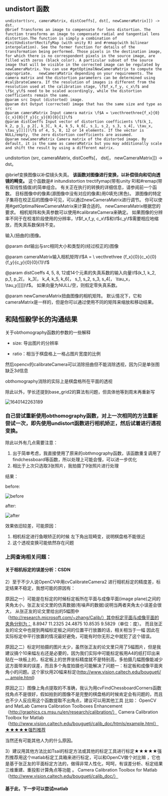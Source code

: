 ## undistort 函数

```
undistort(src, cameraMatrix, distCoeffs[, dst[, newCameraMatrix]]) -> dst.   
@brief Transforms an image to compensate for lens distortion. The function transforms an image to compensate radial and tangential lens distortion.The function is simply a combination of #initUndistortRectifyMap (with unity R) and #remap(with bilinear interpolation). See the former function for details of the transformation being performed. Those pixels in the destination image, for which there is no correspondent pixels in the source image, are filled with zeros (black color). A particular subset of the source image that will be visible in the corrected image can be regulated by newCameraMatrix. You can use #getOptimalNewCameraMatrix to compute the appropriate.   newCameraMatrix depending on your requirements. The camera matrix and the distortion parameters can be determined using #calibrateCamera. If the resolution of images is different from the resolution used at the calibration stage, \f$f_x,f_y, c_x\f$ and \f$c_y\f$ need to be scaled accordingly, while the distortion coefficients remain the same.   
@param src Input (distorted) image.   
@param dst Output (corrected) image that has the same size and type as src
@param cameraMatrix Input camera matrix \f$A = \vecthreethree{f_x}{0}{c_x}{0}{f_y}{c_y}{0}{0}{1}\f$
@param distCoeffs Input vector of distortion coefficients \f$(k_1, k_2, p_1, p_2[, k_3[, k_4, k_5, k_6[, s_1, s_2, s_3, s_4[, \tau_x, \tau_y]]]])\f$ of 4, 5, 8, 12 or 14 elements. If the vector is NULL/empty, the zero distortion coefficients are assumed.
@param newCameraMatrix Camera matrix of the distorted image. By default, it is the same as cameraMatrix but you may additionally scale and shift the result by using a different matrix.
```

undistortion (src, cameraMatrix, distCoeffs[， dst[， newCameraMatrix]]) -> dst。  

@brief变换图像以补偿镜头失真。 **该函数对图像进行变换，以补偿径向和切向透镜的畸变。** 这个函数是# initundistortion trectifymap(带有unity R)和#remap(带有双线性插值)的简单组合。 有关正在执行的转换的详细信息，请参阅前一个函数。 目标图像中的像素(源图像中没有对应的像素)用0填充(黑色)。 源图像的特定子集将在校正后的图像中可见，可以通过newCameraMatrix进行调节。 你可以使用#getOptimalNewCameraMatrix来计算合适的。 newCameraMatrix根据您的要求。 相机矩阵和失真参数可以使用#calibrateCamera来确定。 如果图像的分辨率不同于在校准阶段使用的分辨率，\f$f_x,f_y, c_x\f$和\f$c_y\f$需要相应地缩放，而失真系数保持不变。  

输入(扭曲的)图像。  

@param dst输出与src相同大小和类型的(经过校正的)图像  

@param cameraMatrix输入相机矩阵\f$A = \ vecthrethree {f_x}{0}{c_x}{0}{f_y}{c_y}{0}{0}{1}\f$  

@param distCoeffs 4, 5, 8, 12或14个元素的失真系数的输入向量\f$(k_1, k_2, p_1, p_2[， k_3[， k_4, k_5, k_6[， s_1, s_2, s_3, s_4[， \tau_x， \tau_y]]]])\f$。 如果向量为NULL/空，则假定零失真系数。  

@param newCameraMatrix扭曲图像的相机矩阵。 默认情况下，它和cameraMatrix是一样的，但是你可以通过使用不同的矩阵来缩放和移动结果。  

## 和陆恒毅学长的沟通结果

关于obthomography函数的参数的一些解释

- size: 导出图片的分辨率

- ratio：相当于棋盘格上一格占图片宽度的比例

然后opencv的calibrateCamera可以消除扭曲但不能消除透视，因为只是单张图缺乏3d信息

obthomography消除的实际上是棋盘格所在平面的透视

除此以外，学长还提到base_grid2的算法有问题，但具体他等到周末再重新写

![1640142263189](C:\Users\14566\AppData\Roaming\Typora\typora-user-images\1640142263189.png)

### 自己尝试重新使用obthomography函数，对上一次相同的方法重新尝试一次，即先使用undistort函数进行相机矫正，然后试着进行透视变换。

除此以外有几点需要注意：

1. 出于简单考虑，我直接使用了原来的obthmography函数，该函数重复调用了findchessboard等函数，所以处理上可能会慢，可以进一步优化
2. 相比于上次只选取3张照片，我拍摄了9张照片进行处理

结果：

before:

![before](D:\Courses\IPP\汇报\2021.12.22\before.png)

after:

![after](D:\Courses\IPP\汇报\2021.12.22\after.png)

效果依旧较差，可能原因：

1. 相机标定进行鱼眼矫正的时候 左下角出现畸变，说明棋盘格不能很近
2. 这个透视变换可能依然存在问题

### 上网查询相关问题：

#### 关于相机标定的误差分析：CSDN

  2）至于不少人说OpenCV中用cvCalibrateCamera2 进行相机标定的精度差，标定结果不稳定，我想可能的原因有：

  原因之一）可能是在标定的时候标定板所在平面与成像平面(image plane)之间的夹角太小，张正友论文里的仿真数据(有噪声的数据)说明当两者夹角太小误差会很大， 从张正友的论文里给出的5幅图中（http://research.microsoft.com/~zhang/Calib/）其中标定平面与成像平面的夹角分别为：
8.8947 11.2325 24.4875 10.8535 9.5829（单位：度）。
  而且张正友的论文中也提到两幅标定板之间的位置平行放置的话，相关相当于一幅 因此在实际标定中平行放置的情况最好避免，可能有时你无形之中就犯了这个错误。

  原因之二）标定时拍摄的图片太少，虽然张正友的论文里只用了5幅图片，但是我建议搞个10来幅左右还是必要的，因为我们实际中可能标定板用A4的纸打印出来贴在一块板上的，标定板上的世界坐标精度就不是特别高，多拍摄几幅图像能减少这方面带来的误差，而且多个角度拍摄也可能解决了问题一：标定板和成像平面夹角小的问题。这个家伙用20幅来标定([http://www.vision.caltech.edu/bouguetj/ ... ample.html](http://www.vision.caltech.edu/bouguetj/))

  原因之三）图像上角点提取的不准确，我认为用cvFindChessboardCorners函数找角点不是很好，假如拍到的图像不是完整的棋盘格的时候肯定会有问题的，而且也不少人反应用这个函数提取不出角点，建议可以用其他工具 比如：
OpenCV and MatLab Camera Calibration Toolboxes Enhancement（http://graphics.cs.msu.ru/en/research/calibration/）
Camera Calibration Toolbox for Matlab（http://www.vision.caltech.edu/bouguetj/calib_doc/htmls/example.html）★★★★★强烈推荐

   当然还有可能其他人为的什么原因。


  3）建议用其他方法比如Tsai的标定方法或其他的标定工具进行标定★★★★★强烈推荐用这个matlab标定工具箱来进行标定，可以和OpenCV做个对比嘛 ，它也是基于张正友的平面标定方法的，做得非常人性化，呵呵，有误差分析、标定结果三维重建、重投影计算角点等功能 。
Camera Calibration Toolbox for Matlab（http://www.vision.caltech.edu/bouguetj/calib_doc/） 

#### 基于此，下一步可以尝试matlab